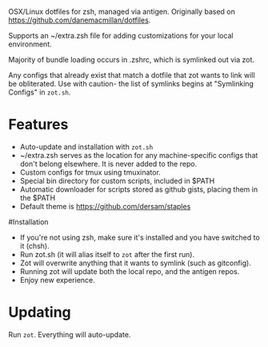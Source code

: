 OSX/Linux dotfiles for zsh, managed via antigen.
Originally based on https://github.com/danemacmillan/dotfiles.

Supports an ~/extra.zsh file for adding customizations for your local
environment.

Majority of bundle loading occurs in .zshrc, which is symlinked out via zot.

Any configs that already exist that match a dotfile that zot wants to link will
be obliterated. Use with caution- the list of symlinks begins at "Symlinking Configs"
in `zot.sh`.

# Features
* Auto-update and installation with `zot.sh`
* ~/extra.zsh serves as the location for any machine-specific configs that don't belong elsewhere. It is never added to the repo.
* Custom configs for tmux using tmuxinator.
* Special bin directory for custom scripts, included in $PATH
* Automatic downloader for scripts stored as github gists, placing them in the $PATH
* Default theme is https://github.com/dersam/staples

#Installation
* If you're not using zsh, make sure it's installed and you have switched to it (chsh).
* Run zot.sh (it will alias itself to `zot` after the first run).
* Zot will overwrite anything that it wants to symlink (such as gitconfig).
* Running zot will update both the local repo, and the antigen repos.
* Enjoy new experience.

# Updating
Run `zot`. Everything will auto-update.
